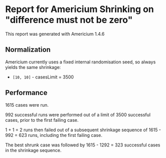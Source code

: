 # Report for Americium Shrinking on "difference must not be zero"

This report was generated with Americium 1.4.6

## Normalization

Americium currently uses a fixed internal randomisation seed, so always yields the same shrinkage:

* ``[10, 10]`` - casesLimit = 3500


## Performance

1615 cases were run.

992 successful runs were performed out of a limit of 3500 successful cases, prior to the first failing case.

1 + 1 = 2 runs then failed out of a subsequent shrinkage sequence of 1615 - 992 = 623 runs, including the first failing case.

The best shrunk case was followed by 1615 - 1292 = 323 successful cases in the shrinkage sequence.
